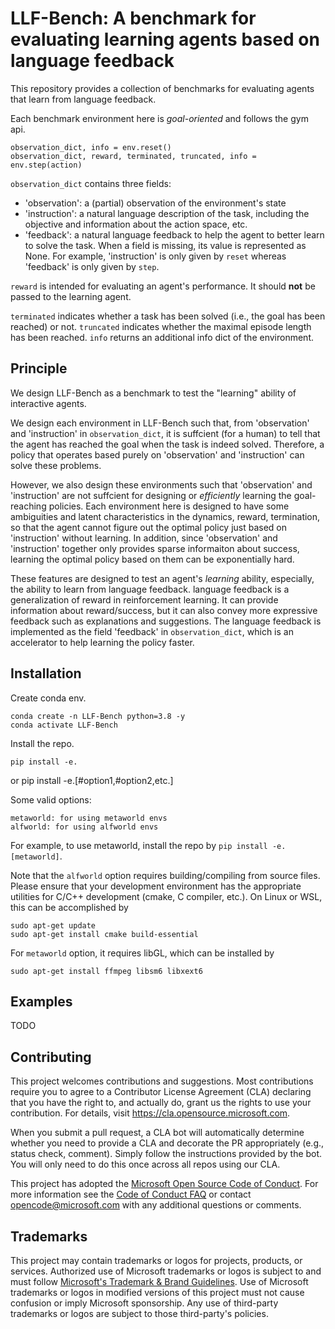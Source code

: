 # LLF-Bench: A benchmark for evaluating learning agents based on language feedback

This repository provides a collection of benchmarks for evaluating agents that learn from language feedback.

Each benchmark environment here is *goal-oriented* and follows the gym api.

    observation_dict, info = env.reset()
    observation_dict, reward, terminated, truncated, info = env.step(action)

`observation_dict` contains three fields:

- 'observation': a (partial) observation of the environment's state
- 'instruction': a natural language description of the task, including the objective and information about the action space, etc.
- 'feedback':  a natural language feedback to help the agent to better learn to solve the task.
When a field is missing, its value is represented as None. For example, 'instruction' is only given by `reset` whereas 'feedback' is only given by `step`.

`reward` is intended for evaluating an agent's performance. It should **not** be passed to the learning agent.

`terminated` indicates whether a task has been solved (i.e., the goal has been reached) or not.
`truncated` indicates whether the maximal episode length has been reached.
`info` returns an additional info dict of the environment.


## Principle

We design LLF-Bench as a benchmark to test the "learning" ability of interactive agents.

We design each environment in LLF-Bench such that, from 'observation' and 'instruction' in `observation_dict`, it is suffcient (for a human) to tell that the agent has reached the goal when the task is indeed solved. Therefore, a policy that operates based purely on 'observation' and 'instruction' can solve these problems.

However, we also design these environments such that 'observation' and 'instruction' are not suffcient for designing or *efficiently* learning the goal-reaching policies. Each environment here is designed to have some ambiguities and latent characteristics in the dynamics, reward, termination, so that the agent cannot figure out the optimal policy just based on 'instruction' without learning. In addition, since 'observation' and 'instruction' together only provides sparse informaiton about success, learning the optimal policy based on them can be exponentially hard.

These features are designed to test an agent's *learning* ability, especially, the ability to learn from language feedback. language feedback is a generalization of reward in reinforcement learning. It can provide information about reward/success, but it can also convey more expressive feedback such as explanations and suggestions. The language feedback is implemented as the field 'feedback' in `observation_dict`, which is an accelerator to help learning the policy faster.





## Installation

Create conda env.

    conda create -n LLF-Bench python=3.8 -y
    conda activate LLF-Bench

Install the repo.

    pip install -e.
or
    pip install -e.[#option1,#option2,etc.]

Some valid options:

    metaworld: for using metaworld envs
    alfworld: for using alfworld envs

For example, to use metaworld, install the repo by `pip install -e.[metaworld]`.

Note that the `alfworld` option requires building/compiling from source files. Please ensure that your development environment has the appropriate utilities for C/C++ development (cmake, C compiler, etc.). On Linux or WSL, this can be accomplished by

    sudo apt-get update
    sudo apt-get install cmake build-essential


For `metaworld` option, it requires libGL, which can be installed by

    sudo apt-get install ffmpeg libsm6 libxext6

## Examples

TODO



## Contributing

This project welcomes contributions and suggestions.  Most contributions require you to agree to a
Contributor License Agreement (CLA) declaring that you have the right to, and actually do, grant us
the rights to use your contribution. For details, visit https://cla.opensource.microsoft.com.

When you submit a pull request, a CLA bot will automatically determine whether you need to provide
a CLA and decorate the PR appropriately (e.g., status check, comment). Simply follow the instructions
provided by the bot. You will only need to do this once across all repos using our CLA.

This project has adopted the [Microsoft Open Source Code of Conduct](https://opensource.microsoft.com/codeofconduct/).
For more information see the [Code of Conduct FAQ](https://opensource.microsoft.com/codeofconduct/faq/) or
contact [opencode@microsoft.com](mailto:opencode@microsoft.com) with any additional questions or comments.

## Trademarks

This project may contain trademarks or logos for projects, products, or services. Authorized use of Microsoft
trademarks or logos is subject to and must follow
[Microsoft's Trademark & Brand Guidelines](https://www.microsoft.com/en-us/legal/intellectualproperty/trademarks/usage/general).
Use of Microsoft trademarks or logos in modified versions of this project must not cause confusion or imply Microsoft sponsorship.
Any use of third-party trademarks or logos are subject to those third-party's policies.
